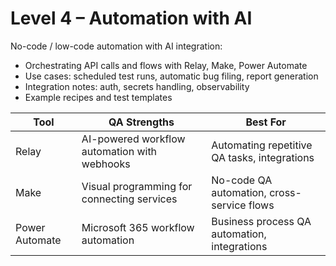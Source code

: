# Level 4 – Automation with AI

No-code / low-code automation with AI integration:
- Orchestrating API calls and flows with Relay, Make, Power Automate
- Use cases: scheduled test runs, automatic bug filing, report generation
- Integration notes: auth, secrets handling, observability
- Example recipes and test templates

| Tool           | QA Strengths                                         | Best For                                     |
| -------------- | ---------------------------------------------------- | -------------------------------------------- |
| Relay          | AI-powered workflow automation with webhooks          | Automating repetitive QA tasks, integrations |
| Make           | Visual programming for connecting services            | No-code QA automation, cross-service flows   |
| Power Automate | Microsoft 365 workflow automation                     | Business process QA automation, integrations |
